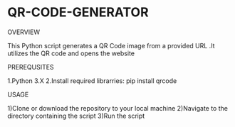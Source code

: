 # QR-CODE-GENERATOR
OVERVIEW

This Python script generates a QR Code image from a provided URL .It utilizes the QR code and opens the website

PREREQUSITES

1.Python 3.X
2.Install required librarries: pip install qrcode

USAGE

1)Clone or download the repository to your local machine
2)Navigate to the directory containing the script
3)Run the script
